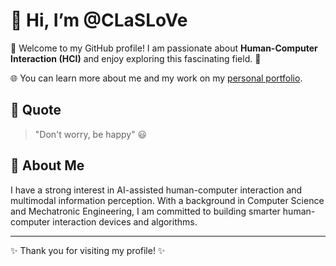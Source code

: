 # 👋 Hi, I’m @CLaSLoVe

🎉 Welcome to my GitHub profile! I am passionate about **Human-Computer Interaction (HCI)** and enjoy exploring this fascinating field. 🚀

🌐 You can learn more about me and my work on my [personal portfolio](https://claslove.github.io/portfolio/).

## 🌟 Quote
> "Don't worry, be happy" 😃

## 📖 About Me
I have a strong interest in AI-assisted human-computer interaction and multimodal information perception. With a background in Computer Science and Mechatronic Engineering, I am committed to building smarter human-computer interaction devices and algorithms.

---

✨ Thank you for visiting my profile! ✨
